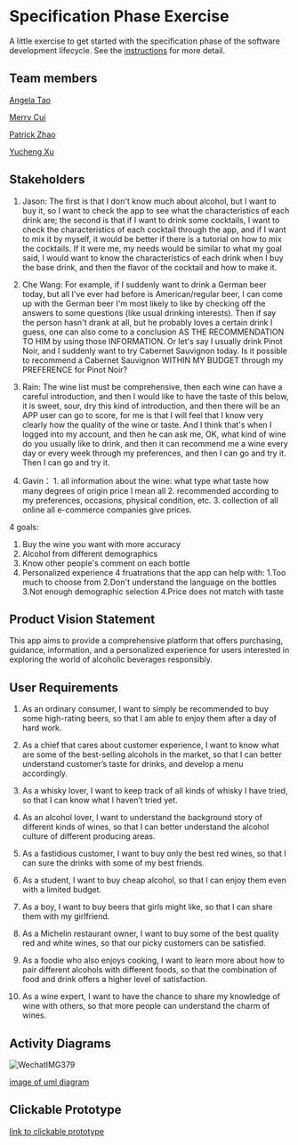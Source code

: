 # Specification Phase Exercise

A little exercise to get started with the specification phase of the software development lifecycle. See the [instructions](instructions.md) for more detail.

## Team members
[Angela Tao](https://github.com/XinranTaoAngela) 
 
[Merry Cui](https://github.com/merrylearninggithub) 
 
[Patrick Zhao](https://github.com/PatrickZhao0) 
 
[Yucheng Xu](https://github.com/yucheng-xph)

## Stakeholders

1. Jason: The first is that I don't know much about alcohol, but I want to buy it, so I want to check the app to see what the characteristics of each drink are; the second is that if I want to drink some cocktails, I want to check the characteristics of each cocktail through the app, and if I want to mix it by myself, it would be better if there is a tutorial on how to mix the cocktails. If it were me, my needs would be similar to what my goal said, I would want to know the characteristics of each drink when I buy the base drink, and then the flavor of the cocktail and how to make it.

2. Che Wang: For example, if I suddenly want to drink a German beer today, but all I've ever had before is American/regular beer, I can come up with the German beer I'm most likely to like by checking off the answers to some questions (like usual drinking interests). Then if say the person hasn't drank at all, but he probably loves a certain drink I guess, one can also come to a conclusion AS THE RECOMMENDATION TO HIM by using those INFORMATION.
Or let's say I usually drink Pinot Noir, and I suddenly want to try Cabernet Sauvignon today. Is it possible to recommend a Cabernet Sauvignon WITHIN MY BUDGET through my PREFERENCE for Pinot Noir?

3. Rain: The wine list must be comprehensive, then each wine can have a careful introduction, and then I would like to have the taste of this below, it is sweet, sour, dry this kind of introduction, and then there will be an APP user can go to score, for me is that I will feel that I know very clearly how the quality of the wine or taste. And I think that's when I logged into my account, and then he can ask me, OK, what kind of wine do you usually like to drink, and then it can recommend me a wine every day or every week through my preferences, and then I can go and try it. Then I can go and try it.

4. Gavin： 1. all information about the wine: what type what taste how many degrees of origin price I mean all 2. recommended according to my preferences, occasions, physical condition, etc. 3. collection of all online all e-commerce companies give prices.
   
4 goals:
  1. Buy the wine you want with more accuracy
  2. Alcohol from different demographics
  3. Know other people's comment on each bottle
  4. Personalized experience
4 fruatrations that the app can help with: 
  1.Too much to choose from
  2.Don't understand the language on the bottles
  3.Not enough demographic selection
  4.Price does not match with taste
## Product Vision Statement

This app aims to provide a comprehensive platform that offers purchasing, guidance, information, and a personalized experience for users interested in exploring the world of alcoholic beverages responsibly.

## User Requirements

1. As an ordinary consumer, I want to simply be recommended to buy some high-rating beers, so that I am able to enjoy them after a day of hard work.

2. As a chief that cares about customer experience, I want to know what are some of the best-selling alcohols in the market, so that I can better understand customer’s taste for drinks, and develop a menu accordingly.

3. As a whisky lover, I want to keep track of all kinds of whisky I have tried, so that I can know what I haven’t tried yet.

4. As an alcohol lover, I want to understand the background story of different kinds of wines, so that I can better understand the alcohol culture of different producing areas.

5. As a fastidious customer, I want to buy only the best red wines, so that I can sure the drinks with some of my best friends.

6. As a student, I want to buy cheap alcohol, so that I can enjoy them even with a limited budget.

7. As a boy, I want to buy beers that girls might like, so that I can share them with my girlfriend.

8. As a Michelin restaurant owner, I want to buy some of the best quality red and white wines, so that our picky customers can be satisfied.

9. As a foodie who also enjoys cooking, I want to learn more about how to pair different alcohols with different foods, so that the combination of food and drink offers a higher level of satisfaction.

10. As a wine expert, I want to have the chance to share my knowledge of wine with others, so that more people can understand the charm of wines.

## Activity Diagrams
![WechatIMG379](https://github.com/software-students-fall2023/1-specification-exercise-teamnamenosure/assets/122402213/788e154f-e196-433f-9656-83071ac5fcb3)

[image of uml diagram](/WechatIMG379.jpg)

## Clickable Prototype
[link to clickable prototype](https://www.figma.com/proto/bqLkKwx4nshuJqJjizjYPx/Wine-App?type=design&node-id=87-1055&t=AXlLTbXN5sGCifKn-1&scaling=scale-down&page-id=0%3A1&starting-point-node-id=87%3A1055&mode=design)
